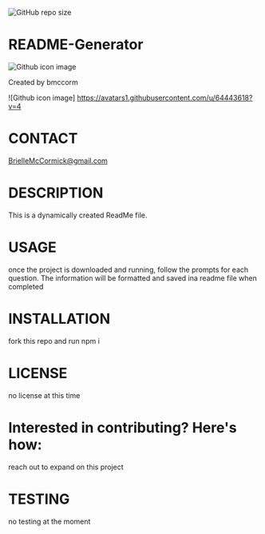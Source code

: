 ![GitHub repo size](https://img.shields.io/github/repo-size/bmccorm/README-Generator)

# README-Generator

![Github icon image](https://avatars1.githubusercontent.com/u/64443618?v=4)

Created by bmccorm

![Github icon image]
https://avatars1.githubusercontent.com/u/64443618?v=4

# CONTACT

BrielleMcCormick@gmail.com

# DESCRIPTION

This is a dynamically created ReadMe file.

# USAGE

once the project is downloaded and running, follow the prompts for each question. The information will be formatted and saved ina readme file when completed

# INSTALLATION

fork this repo and run npm i

# LICENSE

no license at this time

# Interested in contributing? Here's how:

reach out to expand on this project

# TESTING

no testing at the moment
